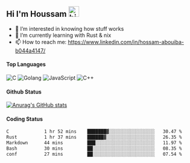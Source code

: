 ## Hi I'm Houssam <img src="https://user-images.githubusercontent.com/1303154/88677602-1635ba80-d120-11ea-84d8-d263ba5fc3c0.gif" width="28px" alt="hi">

- 👀 I’m interested in knowing how stuff works
- 🔭 I’m currently learning with Rust & nix
- 📫 How to reach me: https://www.linkedin.com/in/hossam-abouiba-b044a4147/

#### Top Languages

![C](https://img.shields.io/badge/c-%2300599C.svg?style=for-the-badge&logo=c&logoColor=white)
![Golang](https://img.shields.io/badge/go-blue?style=for-the-badge&logo=Goland)
![JavaScript](https://img.shields.io/badge/javascript-%23323330.svg?style=for-the-badge&logo=javascript&logoColor=%23F7DF1E)
![C++](https://img.shields.io/badge/C%2B%2B-blue?style=for-the-badge&logo=C%2B%2B)


#### Github Status
[![Anurag's GitHub stats](https://github-readme-stats.vercel.app/api?username=0xhoussam&theme=tokyonight)](https://github.com/anuraghazra/github-readme-stats)

#### Coding Status
<!--START_SECTION:waka-->

```txt
C             1 hr 52 mins    ███████▓░░░░░░░░░░░░░░░░░   30.47 %
Rust          1 hr 37 mins    ██████▓░░░░░░░░░░░░░░░░░░   26.35 %
Markdown      44 mins         ███░░░░░░░░░░░░░░░░░░░░░░   11.97 %
Bash          30 mins         ██░░░░░░░░░░░░░░░░░░░░░░░   08.35 %
conf          27 mins         ██░░░░░░░░░░░░░░░░░░░░░░░   07.54 %
```

<!--END_SECTION:waka-->
